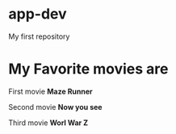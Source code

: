 # app-dev
My first repository

# My Favorite movies are
First movie **Maze Runner**

Second movie **Now you see**

Third movie **Worl War Z**
